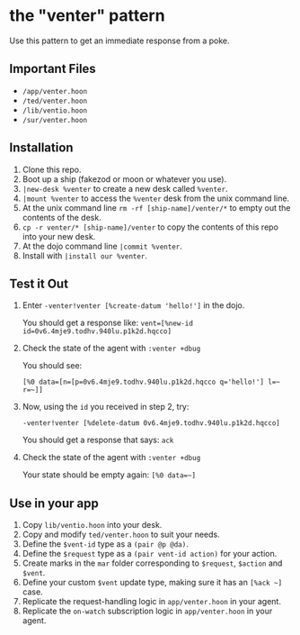 # the "venter" pattern

Use this pattern to get an immediate response from a poke.

## Important Files
- `/app/venter.hoon`
- `/ted/venter.hoon`
- `/lib/ventio.hoon`
- `/sur/venter.hoon`

## Installation
1. Clone this repo.
2. Boot up a ship (fakezod or moon or whatever you use).
4. `|new-desk %venter` to create a new desk called `%venter`.
5. `|mount %venter` to access the `%venter` desk from the unix command line.
6. At the unix command line `rm -rf [ship-name]/venter/*` to empty out the contents of the desk.
7. `cp -r venter/* [ship-name]/venter` to copy the contents of this repo into your new desk.
8. At the dojo command line `|commit %venter`.
9. Install with `|install our %venter`.

## Test it Out
1. Enter `-venter!venter [%create-datum 'hello!']` in the dojo.

   You should get a response like: `vent=[%new-id id=0v6.4mje9.todhv.940lu.p1k2d.hqcco]`

3. Check the state of the agent with `:venter +dbug`

   You should see: 

   `[%0 data=[n=[p=0v6.4mje9.todhv.940lu.p1k2d.hqcco q='hello!'] l=~ r=~]]`

4. Now, using the `id` you received in step 2, try:

   `-venter!venter [%delete-datum 0v6.4mje9.todhv.940lu.p1k2d.hqcco]`

   You should get a response that says: `ack`

5. Check the state of the agent with `:venter +dbug`

   Your state should be empty again: `[%0 data=~]`

## Use in your app
1. Copy `lib/ventio.hoon` into your desk.
2. Copy and modify `ted/venter.hoon` to suit your needs.
3. Define the `$vent-id` type as a `(pair @p @da)`.
4. Define the `$request` type as a `(pair vent-id action)` for your action.
5. Create marks in the `mar` folder corresponding to `$request`, `$action` and `$vent`.
6. Define your custom `$vent` update type, making sure it has an `[%ack ~]` case.
7. Replicate the request-handling logic in `app/venter.hoon` in your agent.
8. Replicate the `on-watch` subscription logic in `app/venter.hoon` in your agent.
